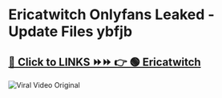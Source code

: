 
 # Ericatwitch Onlyfans Leaked - Update Files ybfjb

## <h2><a href="https://clipsfans.com/Ericatwitch&ref=git">🔗 Click to LINKS ⏩⏩ 👉 🟢 Ericatwitch </a></h2>

<a href="https://clipsfans.com/Ericatwitch&ref=git" rel="nofollow" data-target="animated-image.originalLink"><img src="https://i.ibb.co.com/xMMVF88/686577567.gif" alt="Viral Video Original" style="max-width: 100%; display: inline-block;" data-target="animated-image.originalImage"></a>

